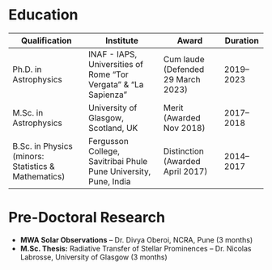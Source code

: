 # Education

| Qualification | Institute | Award | Duration |
|---------------|-----------|-------|----------|
| Ph.D. in Astrophysics | INAF - IAPS, Universities of Rome “Tor Vergata” & “La Sapienza” | Cum laude (Defended 29 March 2023) | 2019–2023 |
| M.Sc. in Astrophysics | University of Glasgow, Scotland, UK | Merit (Awarded Nov 2018) | 2017–2018 |
| B.Sc. in Physics (minors: Statistics & Mathematics) | Fergusson College, Savitribai Phule Pune University, Pune, India | Distinction (Awarded April 2017) | 2014–2017 |

# Pre-Doctoral Research

- **MWA Solar Observations** – Dr. Divya Oberoi, NCRA, Pune (3 months)
- **M.Sc. Thesis:** Radiative Transfer of Stellar Prominences – Dr. Nicolas Labrosse, University of Glasgow (3 months)
